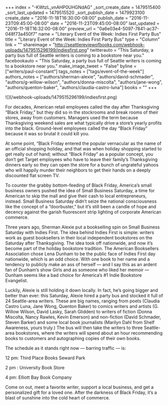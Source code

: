 +++
index = "-KWtzL_vnAHP0UHGNdAG"
_sort_create_date = 1479515400
_sort_last_updated = 1479515520
_sort_publish_date = 1479923100
create_date = "2016-11-18T16:30:00-08:00"
publish_date = "2016-11-23T09:45:00-08:00"
date = "2016-11-23T09:45:00-08:00"
last_updated = "2016-11-18T16:32:00-08:00"
preview_url = "0a6e03e4-5097-7841-ac37-048f73a450f7"
name = "Literary Event of the Week: Indies First Party Bus"
title = "Literary Event of the Week: Indies First Party Bus"
type = "Column"
link = ""
shareimage = "http://seattlereviewofbooks.com/webhook-uploads/1479515296199/indiesfirst.png"
twitterauto = "This Saturday, a party bus full of Seattle writers is coming to a bookstore near you."
facebookauto = "This Saturday, a party bus full of Seattle writers is coming to a bookstore near you."
make_image_tweet = "False"
byline = ["writers/paul-constant"]
tags_notes = ["tags/event-of-the-week"]
authors_notes = ["authors/sherman-alexie", "authors/david-schmader", "authors/g-willow-wilson", "authors/donna-miscolta", "authors/jane-wong", "authors/quenton-baker", "authors/claudia-castro-luna"]
books = ""
+++
<p class="image">![](/webhook-uploads/1479515296199/indiesfirst.png)</p>

For decades, American retail employees called the day after Thanksgiving “Black Friday,” but they did so in the stockrooms and break rooms of their stores, away from customers. Managers used the term because Thanksgiving weekend sales are what typically drive a store’s yearly profits into the black. Ground-level employees called the day “Black Friday” because it was so brutal it could kill you. 

At some point, “Black Friday entered the popular vernacular as the name of an official shopping holiday, and that was when holiday shopping started to get really out of hand; without “Black Friday” as a popular concept, you don’t get Target employees who have to leave their family’s Thanksgiving dinners early so they can open the store for a bunch of ungrateful yahoos who will happily murder their neighbors to get their hands on a deeply discounted flat screen TV.

To counter the grabby bottom-feeding of Black Friday, America’s small business owners pushed the idea of Small Business Saturday, a time for American to skip the mall and give their cash to local entrepreneurs, instead. Small Business Saturday didn’t seize the national consciousness like the concept of a “doorbuster,” but it’s still been a candle of hope and decency against the garish fluorescent strip lighting of corporate American commerce.

Three years ago, Sherman Alexie put a bookselling spin on Small Business Saturday with Indies First. The idea behind Indies First is simple: writers work as guest booksellers in their local independent bookstores on the Saturday after Thanksgiving. The idea took off nationwide, and now it’s become part of the holiday bookstore tradition. The American Booksellers Association chose Lena Dunham to be the public face of Indies First day nationwide, which is an odd choice. With one book to her name and a tendency to publicly make an ass of herself — and I say this as an ardent fan of Dunham’s show Girls and as someone who liked her memoir — Dunham seems like a bad choice for America’s #1 Indie Bookstore Evangelist.

Luckily, Alexie is still holding it down locally. In fact, he’s going bigger and better than ever: this Saturday, Alexie hired a party bus and stocked it full of 24 Seattle-area writers. These are big names, ranging from poets (Claudia Castro Luna, Jane Wong, Quenton Baker) to comics writers and artists (G. Willow Wilson, David Lasky, Sarah Glidden) to writers of fiction (Donna Miscolta, Nancy Rawles, Kevin Emerson) and non-fiction (David Schmader, Steven Barker) and some local book journalists (Marilyn Dahl from Shelf Awareness, yours truly.) The bus will then take the writers to three Seattle-area bookstores, where the writers will spend about an hour recommending books to customers and autographing copies of their own books. 

The schedule as it stands right now — barring traffic — is:

<p class="noindent">12 pm:   Third Place Books Seward Park</p>

<p class="noindent">2 pm :  University Book Store</p>

<p class="noindent">4 pm: Elliott Bay Book Company</p>



Come on out, meet a favorite writer, support a local business, and get a personalized gift for a loved one. After the darkness of Black Friday, it’s a blast of sunshine into the cold heart of commerce.

